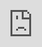 ```yaml
---
layout: post
title: "Yunho가 'Thank U' MV를 만드는 과정을 안내합니다."
author: "undefined"
thumbnail: "https://www.allkpop.com/upload/2021/01/content/290654/thumb/1611921293_germainej.jpg"
tags: 
---
```




<div class="video_wrapper" style="padding-top: 56.25%;">
    <iframe id="player" class="main_video" src="https://www.youtube.com/embed/SJw8dJqvXlo" width="100%" height="100%" frameborder="0" allowfullscreen="" style="display: block !important; position: absolute; top: 0px; left: 0px; width: 100%; height: 100%;"></iframe>
</div>


윤호가 "Thank U" 뮤직비디오 제작을 공개했다.

영화 제작에서 윤호는 마피아 복수극에 등장하는 황정민, 이정현과 함께 MV의 개념을 설명한다. 팬들은 MV 장면의 보이지 않는 영상뿐만 아니라 촬영 장면도 비하인드하게 된다.

위에 있는 윤호의 "Thank U" 메이킹과 뮤직비디오를 놓치셨다면 여기서 보시고 영어 자막을 꼭 켜주세요.